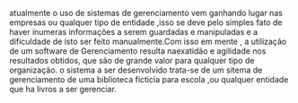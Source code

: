 atualmente o uso de sistemas de gerenciamento vem ganhando lugar nas empresas ou qualquer tipo de entidade ,isso se deve pelo simples fato de haver inumeras informações a serem guardadas e manipuladas e a dificuldade de isto ser feito manualmente.Com isso em mente , a utilização de um software de Gerenciamento resulta naexatidão e agilidade nos resultados obtidos, que são de grande valor para qualquer tipo de organização. o sistema a ser desenvolvido trata-se de um sitema de gerenciamento de uma biblioteca ficticia para escola ,ou qualquer entidade que ha livros a ser gerenciar.